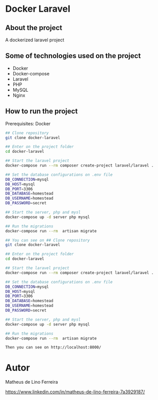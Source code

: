 # Docker Laravel

## About the project

A dockerized laravel project

## Some of technologies used on the project

-   Docker
-   Docker-compose
-   Laravel
-   PHP
-   MySQL
-   Nginx


## How to run the project

Prerequisites: Docker

```bash
## Clone repository
git clone docker-laravel

## Enter on the project folder
cd docker-laravel

## Start the laravel project
docker-compose run --rm composer create-project laravel/laravel .

## Set the database configurations on .env file
DB_CONNECTION=mysql
DB_HOST=mysql
DB_PORT=3306
DB_DATABASE=homestead
DB_USERNAME=homestead
DB_PASSWORD=secret

## Start the server, php and mysl
docker-compose up -d server php mysql

## Run the migrations
docker-compose run --rm  artisan migrate

## You can see on ## Clone repository
git clone docker-laravel

## Enter on the project folder
cd docker-laravel

## Start the laravel project
docker-compose run --rm composer create-project laravel/laravel .

## Set the database configurations on .env file
DB_CONNECTION=mysql
DB_HOST=mysql
DB_PORT=3306
DB_DATABASE=homestead
DB_USERNAME=homestead
DB_PASSWORD=secret

## Start the server, php and mysl
docker-compose up -d server php mysql

## Run the migrations
docker-compose run --rm  artisan migrate

Then you can see on http://localhost:8000/
```

# Autor

Matheus de Lino Ferreira

https://www.linkedin.com/in/matheus-de-lino-ferreira-7a3929187/
